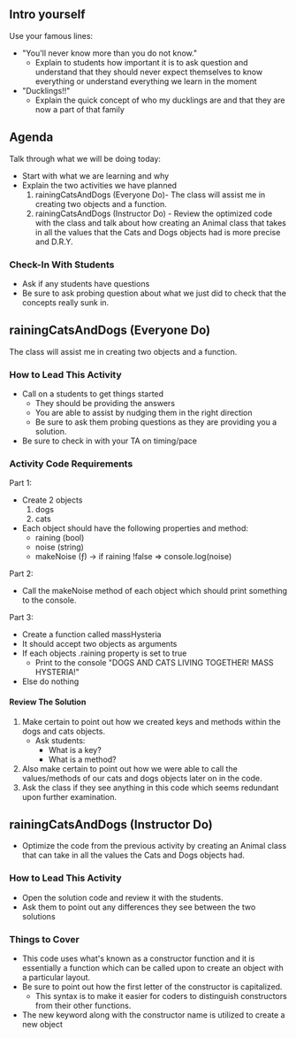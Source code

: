 ## Intro yourself
Use your famous lines:
* "You'll never know more than you do not know."
    * Explain to students how important it is to ask question and understand that they should never expect themselves to know everything or understand everything we learn in the moment
* "Ducklings!!"
  * Explain the quick concept of who my ducklings are and that they are now a part of that family


## Agenda
Talk through what we will be doing today:
* Start with what we are learning and why
* Explain the two activities we have planned
    1. rainingCatsAndDogs (Everyone Do)- The class will assist me in creating two objects and a function.
    2. rainingCatsAndDogs (Instructor Do) - Review the optimized code with the class and talk about how creating an Animal class that takes in all the values that the Cats and Dogs objects had is more precise and D.R.Y.

### Check-In With Students
* Ask if any students have questions
* Be sure to ask probing question about what we just did to check that the concepts really sunk in.

## rainingCatsAndDogs (Everyone Do)
The class will assist me in creating two objects and a function.

### How to Lead This Activity
* Call on a students to get things started
  * They should be providing the answers
  * You are able to assist by nudging them in the right direction
  * Be sure to ask them probing questions as they are providing you a solution.
 * Be sure to check in with your TA on timing/pace

### Activity Code Requirements
Part 1:
* Create 2 objects
  1. dogs
  2. cats
* Each object should have the following properties and method:
  * raining (bool)
  * noise (string)
  * makeNoise (ƒ) -> if raining !false => console.log(noise)

Part 2:
* Call the makeNoise method of each object which should print something to the console.

Part 3:
* Create a function called massHysteria
* It should accept two objects as arguments
* If each objects .raining property is set to true
  * Print to the console "DOGS AND CATS LIVING TOGETHER! MASS HYSTERIA!"
* Else do nothing

#### Review The Solution
1. Make certain to point out how we created keys and methods within the dogs and cats objects.
   * Ask students:
      * What is a key?
      * What is a method?
2. Also make certain to point out how we were able to call the values/methods of our cats and dogs objects later on in the code.
3. Ask the class if they see anything in this code which seems redundant upon further examination.

## rainingCatsAndDogs (Instructor Do)
* Optimize the code from the previous activity by creating an Animal class that can take in all the values the Cats and Dogs objects had.

### How to Lead This Activity
* Open the solution code and review it with the students.
* Ask them to point out any differences they see between the two solutions

### Things to Cover
* This code uses what's known as a constructor function and it is essentially a function which can be called upon to create an object with a particular layout.
* Be sure to point out how the first letter of the constructor is capitalized.
  * This syntax is to make it easier for coders to distinguish constructors from their other functions.
* The new keyword along with the constructor name is utilized to create a new object